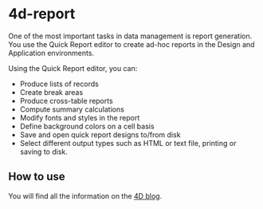 # 4d-report

One of the most important tasks in data management is report generation. You use the Quick Report editor to create ad-hoc reports in the Design and Application environments.

Using the Quick Report editor, you can:
* Produce lists of records
* Create break areas
* Produce cross-table reports
* Compute summary calculations
* Modify fonts and styles in the report
* Define background colors on a cell basis
* Save and open quick report designs to/from disk
* Select different output types such as HTML or text file, printing or saving to disk.

## How to use

You will find all the information on the [4D blog](https://blog.4d.com/news-flash-4d-components-available-on-github/).
